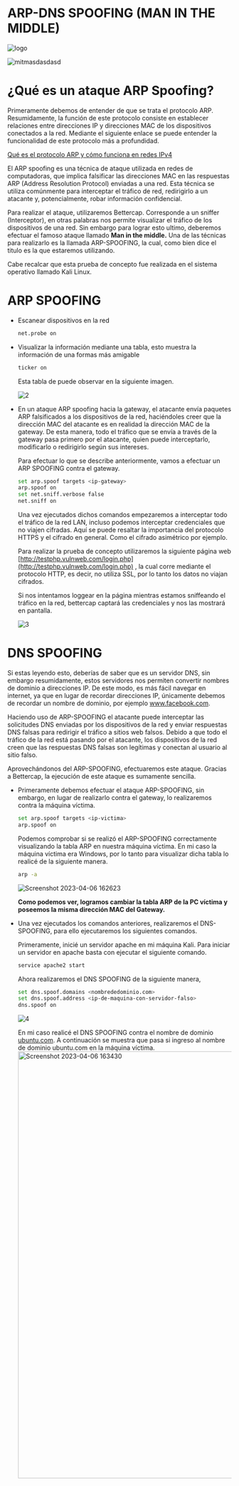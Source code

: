 # ARP-DNS SPOOFING (MAN IN THE MIDDLE)

![logo](https://user-images.githubusercontent.com/129788399/230464170-da9b405d-46d1-4900-9065-e8385337b776.png)


![mitmasdasdasd](https://user-images.githubusercontent.com/129788399/230464092-4d89b9c5-0488-4a27-b454-24a794839f07.png)


# ¿Qué es un ataque ARP Spoofing?

Primeramente debemos de entender de que se trata el protocolo ARP. Resumidamente, la función de este protocolo consiste en establecer relaciones entre direcciones IP y direcciones MAC de los dispositivos conectados a la red. Mediante el siguiente enlace se puede entender la funcionalidad de este protocolo más a profundidad.

[Qué es el protocolo ARP y cómo funciona en redes IPv4](https://www.redeszone.net/tutoriales/internet/que-es-protocolo-arp/)

El ARP spoofing es una técnica de ataque utilizada en redes de computadoras, que implica falsificar las direcciones MAC en las respuestas ARP (Address Resolution Protocol) enviadas a una red. Esta técnica se utiliza comúnmente para interceptar el tráfico de red, redirigirlo a un atacante y, potencialmente, robar información confidencial.

Para realizar el ataque, utilizaremos Bettercap. Corresponde a un sniffer (Interceptor), en otras palabras nos permite visualizar el tráfico de los dispositivos de una red. Sin embargo para lograr esto ultimo, deberemos efectuar el famoso ataque llamado **Man in the middle.** Una de las técnicas para realizarlo es la llamada ARP-SPOOFING, la cual, como bien dice el titulo es la que estaremos utilizando.

Cabe recalcar que esta prueba de concepto fue realizada en el sistema operativo llamado Kali Linux.

# **ARP SPOOFING**

- Escanear dispositivos en la red
    
    ```bash
    net.probe on
    ```
    
- Visualizar la información mediante una tabla, esto muestra la información de una formas más amigable
    
    ```bash
    ticker on
    ```
    
    Esta tabla de puede observar en la siguiente imagen.
    
    ![2](https://user-images.githubusercontent.com/129788399/230464328-5b5bd831-edec-408e-ba9a-afb55872fce5.PNG)
    

- En un ataque ARP spoofing hacia la gateway, el atacante envía paquetes ARP falsificados a los dispositivos de la red, haciéndoles creer que la dirección MAC del atacante es en realidad la dirección MAC de la gateway. De esta manera, todo el tráfico que se envía a través de la gateway pasa primero por el atacante, quien puede interceptarlo, modificarlo o redirigirlo según sus intereses.
    
    
    Para efectuar lo que se describe anteriormente, vamos a efectuar un ARP SPOOFING contra el gateway.
    
    ```bash
    set arp.spoof targets <ip-gateway>
    arp.spoof on
    set net.sniff.verbose false
    net.sniff on
    ```
    
    Una vez ejecutados dichos comandos empezaremos a interceptar todo el tráfico de la red LAN, incluso podemos interceptar credenciales que no viajen cifradas. Aquí se puede resaltar la importancia del protocolo HTTPS y el cifrado en general. Como el cifrado asimétrico por ejemplo.
    
    Para realizar la prueba de concepto utilizaremos la siguiente página web [http://testphp.vulnweb.com/login.php](http://testphp.vulnweb.com/login.php) , la cual corre mediante el protocolo HTTP, es decir, no utiliza SSL, por lo tanto los datos no viajan cifrados.
    
    Si nos intentamos loggear en la página mientras estamos sniffeando el tráfico en la red, bettercap captará las credenciales y nos las mostrará en pantalla.
    
    ![3](https://user-images.githubusercontent.com/129788399/230464330-12590884-5c32-435e-b021-3185bef139d9.PNG)
    

# DNS SPOOFING

Si estas leyendo esto, deberías de saber que es un servidor DNS, sin embargo resumidamente, estos servidores nos permiten convertir nombres de dominio a direcciones IP. De este modo, es más fácil navegar en internet, ya que en lugar de recordar direcciones IP, únicamente debemos de recordar un nombre de dominio, por ejemplo www.facebook.com.

Haciendo uso de ARP-SPOOFING el atacante puede interceptar las solicitudes DNS enviadas por los dispositivos de la red y enviar respuestas DNS falsas para redirigir el tráfico a sitios web falsos. Debido a que todo el tráfico de la red está pasando por el atacante, los dispositivos de la red creen que las respuestas DNS falsas son legítimas y conectan al usuario al sitio falso.

Aprovechándonos del ARP-SPOOFING, efectuaremos este ataque. Gracias a Bettercap, la ejecución de este ataque es sumamente sencilla.

- Primeramente debemos efectuar el ataque ARP-SPOOFING, sin embargo, en lugar de realizarlo contra el gateway, lo realizaremos contra la máquina víctima.
    
    ```bash
    set arp.spoof targets <ip-victima>
    arp.spoof on
    ```
    
    Podemos comprobar si se realizó el ARP-SPOOFING correctamente visualizando la tabla ARP en nuestra máquina víctima. En mi caso la máquina víctima era Windows, por lo tanto para visualizar dicha tabla lo realicé de la siguiente manera.
    
    ```bash
    arp -a
    ```
    ![Screenshot 2023-04-06 162623](https://user-images.githubusercontent.com/129788399/230464747-281526a6-6dba-4d30-8a38-61f46dab8a45.png)

    
    **Como podemos ver, logramos cambiar la tabla ARP de la PC víctima y poseemos la misma dirección MAC del Gateway.**
    
- Una vez ejecutados los comandos anteriores, realizaremos el DNS-SPOOFING, para ello ejecutaremos los siguientes comandos.
    
    Primeramente, inicié un servidor apache en mi máquina Kali. Para iniciar un servidor en apache basta con ejecutar el siguiente comando.
    
    ```bash
    service apache2 start
    ```
    
    Ahora realizaremos el DNS SPOOFING de la siguiente manera,
    
    ```bash
    set dns.spoof.domains <nombrededominio.com>
    set dns.spoof.address <ip-de-maquina-con-servidor-falso>
    dns.spoof on
    ```
    
    ![4](https://user-images.githubusercontent.com/129788399/230464331-3cfaa9e7-8092-44f8-bec2-9b487d0dc10e.PNG)
    
    En mi caso realicé el DNS SPOOFING contra el nombre de dominio [ubuntu.com](http://ubuntu.com). A continuación se muestra que pasa si ingreso al nombre de dominio ubuntu.com en la máquina víctima.
    <img width="958" alt="Screenshot 2023-04-06 163430" src="https://user-images.githubusercontent.com/129788399/230464805-65cc988f-c4e2-4473-b81b-2d0bf138a01f.png">

